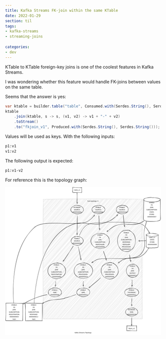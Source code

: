 ```yaml
---
title: Kafka Streams FK-join within the same KTable
date: 2022-01-29
section: til
tags:
- kafka-streams
- streaming-joins

categories:
- dev
---
```


KTable to KTable foreign-key joins is one of the coolest features in Kafka Streams.

I was wondering whether this feature would handle FK-joins between values on the same table.

<!--more-->
Seems that the answer is yes:

```java
var ktable = builder.table("table", Consumed.with(Serdes.String(), Serdes.String()));
ktable
    .join(ktable, s -> s, (v1, v2) -> v1 + "-" + v2)
    .toStream()
    .to("fkjoin_v1", Produced.with(Serdes.String(), Serdes.String()));
```

Values will be used as keys.
With the following inputs:

```markdown
p1:v1
v1:v2
```

The following output is expected:

```markdown
p1:v1-v2
```

For reference this is the topology graph:

![Kafka Streams topology](topology.png)